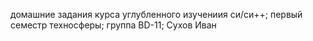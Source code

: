 домашние задания курса углубленного изучениия си/си++; первый семестр техносферы; группа BD-11; Сухов Иван
